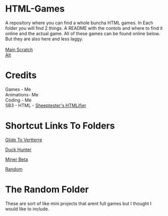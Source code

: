 # HTML-Games
A repository where you can find a whole buncha HTML games. In Each folder you will find 2 things. A README with  the contols and where to find it online and the actual game. All of these games can be found online below. But they are also here and less laggy. 
<br>
<br>
 <a href="https://scratch.mit.edu/users/legitfrodo/">Main Scratch</a>
<br>
 <a href="https://scratch.mit.edu/users/ApolloSMH/">Alt</a>

# Credits
Games - Me
<br>
Animations- Me
<br>
Coding - Me
<br>
SB3 - HTML - <a href="https://sheeptester.github.io/htmlifier/">Sheeptester's HTMLifier</a>



# Shortcut Links To Folders

<a href="https://github.com/GanOnsauce/HTML-Games/tree/main/GlideToVertterre">Glide To Vertterre</a>

<a href="https://github.com/GanOnsauce/HTML-Games/tree/main/duckhunter">Duck Hunter</a>

<a href="https://github.com/GanOnsauce/HTML-Games/tree/main/minerbeta">Miner Beta</a>

<a href="https://github.com/GanOnsauce/HTML-Games/tree/main/Random">Random</a>

# The Random Folder
These are sort of like mini projects that arent full games but I thought I would like to include.
